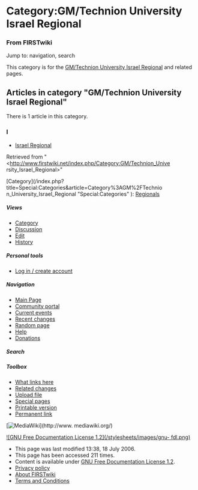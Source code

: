 # Category:GM/Technion University Israel Regional

### From FIRSTwiki

Jump to: navigation, search

This category is for the [GM/Technion University Israel
Regional](/index.php/GM/Technion_University_Israel_Regional "GM/Technion
University Israel Regional" ) and related pages.

  

## Articles in category "GM/Technion University Israel Regional"

There is 1 article in this category.

### I

  * [Israel Regional](/index.php/Israel_Regional "Israel Regional" )

Retrieved from "<http://www.firstwiki.net/index.php/Category:GM/Technion_Unive
rsity_Israel_Regional>"

[Category](/index.php?title=Special:Categories&article=Category%3AGM%2FTechnio
n_University_Israel_Regional "Special:Categories" ):
[Regionals](/index.php/Category:Regionals "Category:Regionals" )

##### Views

  * [Category](/index.php/Category:GM/Technion_University_Israel_Regional)
  * [Discussion](/index.php?title=Category_talk:GM/Technion_University_Israel_Regional&action=edit)
  * [Edit](/index.php?title=Category:GM/Technion_University_Israel_Regional&action=edit)
  * [History](/index.php?title=Category:GM/Technion_University_Israel_Regional&action=history)

##### Personal tools

  * [Log in / create account](/index.php?title=Special:Userlogin&returnto=Category:GM/Technion_University_Israel_Regional)

[](/index.php/Main_Page "Main Page" )

##### Navigation

  * [Main Page](/index.php/Main_Page)
  * [Community portal](/index.php/FIRSTwiki:Community_portal)
  * [Current events](/index.php/Current_events)
  * [Recent changes](/index.php/Special:Recentchanges)
  * [Random page](/index.php/Special:Random)
  * [Help](/index.php/Help:Contents)
  * [Donations](/index.php/FIRSTwiki:Site_support)

##### Search



##### Toolbox

  * [What links here](/index.php/Special:Whatlinkshere/Category:GM/Technion_University_Israel_Regional)
  * [Related changes](/index.php/Special:Recentchangeslinked/Category:GM/Technion_University_Israel_Regional)
  * [Upload file](/index.php/Special:Upload)
  * [Special pages](/index.php/Special:Specialpages)
  * [Printable version](/index.php?title=Category:GM/Technion_University_Israel_Regional&printable=yes)
  * [Permanent link](/index.php?title=Category:GM/Technion_University_Israel_Regional&oldid=49102)

[![MediaWiki](/skins/common/images/poweredby_mediawiki_88x31.png)](http://www.
mediawiki.org/)

[![GNU Free Documentation License 1.2](/stylesheets/images/gnu-
fdl.png)](http://www.gnu.org/copyleft/fdl.html)

  * This page was last modified 13:38, 18 July 2006.
  * This page has been accessed 211 times.
  * Content is available under [GNU Free Documentation License 1.2](http://www.gnu.org/copyleft/fdl.html "http://www.gnu.org/copyleft/fdl.html" ).
  * [Privacy policy](/index.php/FIRSTwiki:Privacy_policy "FIRSTwiki:Privacy policy" )
  * [About FIRSTwiki](/index.php/FIRSTwiki:About "FIRSTwiki:About" )
  * [Terms and Conditions](/index.php/FIRSTwiki:Terms_and_conditions "FIRSTwiki:Terms and conditions" )

